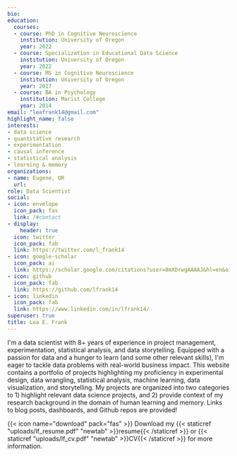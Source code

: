 ```yaml
---
bio: 
education:
  courses:
  - course: PhD in Cognitive Neuroscience
    institution: University of Oregon
    year: 2022
  - course: Specialization in Educational Data Science
    institution: University of Oregon
    year: 2022
  - course: MS in Cognitive Neuroscience
    institution: University of Oregon
    year: 2017
  - course: BA in Psychology
    institution: Marist College
    year: 2014
email: "leafrank14@gmail.com"
highlight_name: false
interests:
- data science
- quantitative research
- experimentation
- causal inference
- statistical analysis
- learning & memory
organizations:
- name: Eugene, OR
  url: 
role: Data Scientist
social:
- icon: envelope
  icon_pack: fas
  link: /#contact
- display:
    header: true
  icon: twitter
  icon_pack: fab
  link: https://twitter.com/l_frank14
- icon: google-scholar
  icon_pack: ai
  link: https://scholar.google.com/citations?user=8mXDrwgAAAAJ&hl=en&oi=sra
- icon: github
  icon_pack: fab
  link: https://github.com/lfrank14
- icon: linkedin
  icon_pack: fab
  link: https://www.linkedin.com/in/lfrank14/
superuser: true
title: Lea E. Frank
---
```


I'm a data scientist with 8+ years of experience in project management, experimentation, statistical analysis, and data storytelling. Equipped with a passion for data and a hunger to learn (and some other relevant skills), I'm eager to tackle data problems with real-world business impact. This website contains a portfolio of projects highlighting my proficiency in experimental design, data wrangling, statistical analysis, machine learning, data visualization, and storytelling. My projects are organized into two categories to 1) highlight relevant data science projects, and 2) provide context of my research background in the domain of human learning and memory. Links to blog posts, dashboards, and Github repos are provided!

{{< icon name="download" pack="fas" >}} Download my {{< staticref "uploads/lf_resume.pdf" "newtab" >}}resume{{< /staticref >}} or {{< staticref "uploads/lf_cv.pdf" "newtab" >}}CV{{< /staticref >}} for more information.
